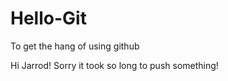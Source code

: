 Hello-Git
=========

To get the hang of using github

Hi Jarrod! Sorry it took so long to push something!

